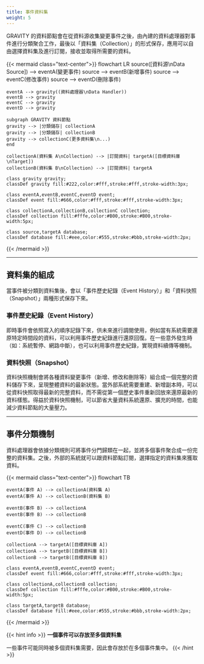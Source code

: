 ```yaml
---
title: 事件資料集
weight: 5
---
```


GRAVITY 的資料節點會在從資料源收集變更事件之後，由內建的資料處理器對事件進行分類聚合工作，最後以「資料集（Collection）」的形式保存，應用可以自由選擇資料集及進行訂閱，接收並取得所需要的資料。

{{< mermaid class="text-center">}}
flowchart LR
	source([資料源\nData Source]) --> eventA(變更事件)
	source --> eventB(新增事件)
	source --> eventC(修改事件)
	source --> eventD(刪除事件)

	eventA --> gravity((資料處理器\nData Handler))
	eventB --> gravity
	eventC --> gravity
	eventD --> gravity

	subgraph GRAVITY 資料節點
	gravity --> |分類儲存| collectionA
	gravity --> |分類儲存| collectionB
	gravity --> collectionC(更多資料集\n...)
	end

	collectionA(資料集 A\nCollection) --> |訂閱資料| targetA([目標資料庫\nTarget])
	collectionB(資料集 B\nCollection) --> |訂閱資料| targetA

	class gravity gravity;
	classDef gravity fill:#222,color:#fff,stroke:#fff,stroke-width:3px;

	class eventA,eventB,eventC,eventD event;
	classDef event fill:#666,color:#fff,stroke:#fff,stroke-width:3px;

	class collectionA,collectionB,collectionC collection;
	classDef collection fill:#fffe,color:#B00,stroke:#B00,stroke-width:5px;

	class source,targetA database;
	classDef database fill:#eee,color:#555,stroke:#bbb,stroke-width:2px;
{{< /mermaid >}}

---

## 資料集的組成

當事件被分類到資料集後，會以「事件歷史紀錄（Event History）」和「資料快照（Snapshot）」兩種形式保存下來。

### 事件歷史紀錄（Event History）

即時事件會依照寫入的順序記錄下來，供未來進行調閱使用，例如當有系統需要還原特定時間段的資料，可以利用事件歷史紀錄進行還原回復。在一些意外發生時（如：系統暫停、網路中斷），也可以利用事件歷史紀錄，實現資料續傳等機制。

### 資料快照（Snapshot）

資料快照機制會將各種資料變更事件（新增、修改和刪除等）組合成一個完整的資料儲存下來，呈現整體資料的最新狀態。當外部系統需要重建、新增副本時，可以從資料快照取得最新的完整資料，而不需從第一個歷史事件重新回放來還原最新的資料樣態。得益於資料快照機制，可以節省大量資料系統還原、擴充的時間，也能減少資料節點的大量壓力。


---

## 事件分類機制

資料處理器會依據分類規則可將事件分門歸類在一起，並將多個事件聚合成一份完整的資料集。之後，外部的系統就可以跟資料節點訂閱，選擇指定的資料集來獲取資料。

{{< mermaid class="text-center">}}
flowchart TB

	eventA(事件 A) --> collectionA(資料集 A)
	eventA(事件 A) --> collectionB(資料集 B)

	eventB(事件 B) --> collectionA
	eventB(事件 B) --> collectionB

	eventC(事件 C) --> collectionB
	eventD(事件 D) --> collectionB

	collectionA --> targetA([目標資料庫 A])
	collectionA --> targetB([目標資料庫 B])
	collectionB --> targetB([目標資料庫 B])

	class eventA,eventB,eventC,eventD event;
	classDef event fill:#666,color:#fff,stroke:#fff,stroke-width:3px;

	class collectionA,collectionB collection;
	classDef collection fill:#fffe,color:#B00,stroke:#B00,stroke-width:5px;

	class targetA,targetB database;
	classDef database fill:#eee,color:#555,stroke:#bbb,stroke-width:2px;
{{< /mermaid >}}

{{< hint info >}}
**一個事件可以存放至多個資料集**

一些事件可能同時被多個資料集需要，因此會存放於在多個事件集中。
{{< /hint >}}
